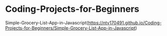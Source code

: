 # Coding-Projects-for-Beginners
Simple-Grocery-List-App-in-Javascript(https://ntv170491.github.io/Coding-Projects-for-Beginners/Simple-Grocery-List-App-in-Javascript)
